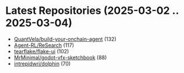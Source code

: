# Latest Repositories (2025-03-02 .. 2025-03-04)

- [QuantVela/build-your-onchain-agent](https://github.com/QuantVela/build-your-onchain-agent) (132)
- [Agent-RL/ReSearch](https://github.com/Agent-RL/ReSearch) (117)
- [tearflake/flake-ui](https://github.com/tearflake/flake-ui) (102)
- [MrMinimal/godot-vfx-sketchbook](https://github.com/MrMinimal/godot-vfx-sketchbook) (88)
- [intrepidwri/dolphin](https://github.com/intrepidwri/dolphin) (70)

